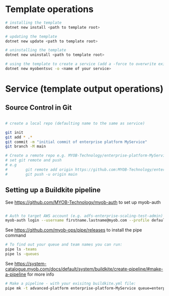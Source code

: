 # Template operations
```bash
# installing the template
dotnet new install <path to template root>

# updating the template
dotnet new update <path to template root>

# uninstalling the template
dotnet new uninstall <path to template root>

# using the template to create a service (add a -force to overwrite existing)
dotnet new myobentsvc -o <name of your service>
```
# Service (template output operations)
## Source Control in Git

```bash

# create a local repo (defaulting name to the same as service)

git init
git add * .*
git commit -m "initial commit of enterprise platform MyService"
git branch -M main

# Create a remote repo e.g. MYOB-Technology/enterprise-platform-MyService
# set git remote and push
# e.g 
#        git remote add origin https://github.com:MYOB-Technology/enterprise-platform-MyService.git
#        git push -u origin main
 ```

## Setting up a Buildkite pipeline


See https://github.com/MYOB-Technology/myob-auth to set up myob-auth
```bash

# Auth to target AWS account (e.g. adfs-enterprise-scaling-test-admin)
myob-auth login --username firstname.lastname@myob.com --profile default --role <aws account name>                              
```

See https://github.com/myob-ops/pipe/releases to install the pipe command
```bash
# To find out your queue and team names you can run:
pipe ls -teams
pipe ls -queues
```
See https://system-catalogue.myob.com/docs/default/system/buildkite/create-pipeline/#make-a-pipeline for more info
```bash
# Make a pipeline - with your exisitng buildkite.yml file:
pipe mk -t advanced-platform enterprise-platform-MyService queue=enterprise-platform-dev
```

